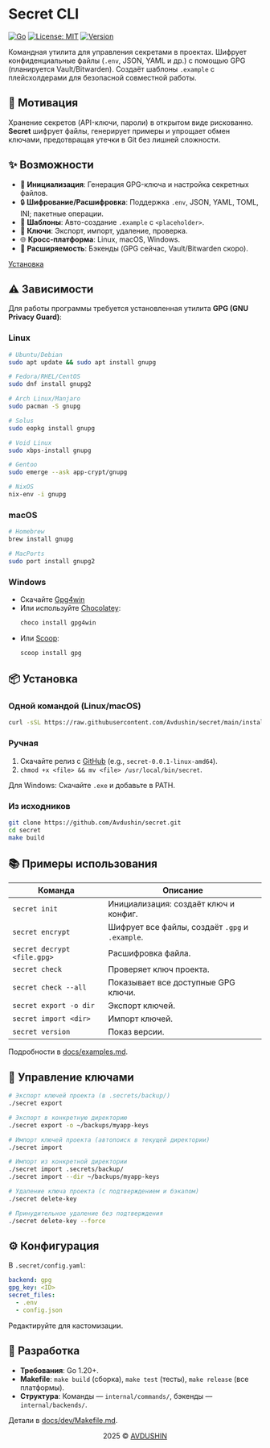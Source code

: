# Secret CLI

[![Go](https://img.shields.io/badge/Go-1.20%2B-blue?logo=go)](https://golang.org)
[![License: MIT](https://img.shields.io/badge/License-MIT-yellow.svg)](https://opensource.org/licenses/MIT)
[![Version](https://img.shields.io/badge/Version-0.0.1-green)](https://github.com/Avdushin/secret/releases)

Командная утилита для управления секретами в проектах. Шифрует конфиденциальные файлы (`.env`, JSON, YAML и др.) с помощью GPG (планируется Vault/Bitwarden). Создаёт шаблоны `.example` с плейсхолдерами для безопасной совместной работы.

## :tada: Мотивация

Хранение секретов (API-ключи, пароли) в открытом виде рискованно. **Secret** шифрует файлы, генерирует примеры и упрощает обмен ключами, предотвращая утечки в Git без лишней сложности.

## :sparkles: Возможности

- :key: **Инициализация**: Генерация GPG-ключа и настройка секретных файлов.
- :lock: **Шифрование/Расшифровка**: Поддержка `.env`, JSON, YAML, TOML, INI; пакетные операции.
- :memo: **Шаблоны**: Авто-создание `.example` с `<placeholder>`.
- :key: **Ключи**: Экспорт, импорт, удаление, проверка.
- :globe_with_meridians: **Кросс-платформа**: Linux, macOS, Windows.
- :construction: **Расширяемость**: Бэкенды (GPG сейчас, Vault/Bitwarden скоро).

[Установка](#package-установка)

## :warning: Зависимости

Для работы программы требуется установленная утилита **GPG (GNU Privacy Guard)**:

### Linux
```bash
# Ubuntu/Debian
sudo apt update && sudo apt install gnupg

# Fedora/RHEL/CentOS
sudo dnf install gnupg2

# Arch Linux/Manjaro
sudo pacman -S gnupg

# Solus
sudo eopkg install gnupg

# Void Linux
sudo xbps-install gnupg

# Gentoo
sudo emerge --ask app-crypt/gnupg

# NixOS
nix-env -i gnupg
```

### macOS
```bash
# Homebrew
brew install gnupg

# MacPorts
sudo port install gnupg2
```

### Windows
- Скачайте [Gpg4win](https://www.gpg4win.org/)
- Или используйте [Chocolatey](https://chocolatey.org/):
  ```powershell
  choco install gpg4win
  ```
- Или [Scoop](https://scoop.sh/):
  ```powershell
  scoop install gpg
  ```

## :package: Установка

### Одной командой (Linux/macOS)

```bash
curl -sSL https://raw.githubusercontent.com/Avdushin/secret/main/install.sh | bash
```

### Ручная

1. Скачайте релиз с [GitHub](https://github.com/Avdushin/secret/releases) (e.g., `secret-0.0.1-linux-amd64`).
2. `chmod +x <file> && mv <file> /usr/local/bin/secret`.

Для Windows: Скачайте `.exe` и добавьте в PATH.

### Из исходников

```bash
git clone https://github.com/Avdushin/secret.git
cd secret
make build
```

## :books: Примеры использования

| Команда | Описание |
|---------|----------|
| `secret init` | Инициализация: создаёт ключ и конфиг. |
| `secret encrypt` | Шифрует все файлы, создаёт `.gpg` и `.example`. |
| `secret decrypt <file.gpg>` | Расшифровка файла. |
| `secret check` | Проверяет ключ проекта. |
| `secret check --all` | Показывает все доступные GPG ключи. |
| `secret export -o dir` | Экспорт ключей. |
| `secret import <dir>` | Импорт ключей. |
| `secret version` | Показ версии. |

Подробности в [docs/examples.md](docs/examples.md).

## :key: Управление ключами

```bash
# Экспорт ключей проекта (в .secrets/backup/)
./secret export

# Экспорт в конкретную директорию
./secret export -o ~/backups/myapp-keys

# Импорт ключей проекта (автопоиск в текущей директории)
./secret import

# Импорт из конкретной директории
./secret import .secrets/backup/
./secret import --dir ~/backups/myapp-keys

# Удаление ключа проекта (с подтверждением и бэкапом)
./secret delete-key

# Принудительное удаление без подтверждения
./secret delete-key --force
```

## :gear: Конфигурация

В `.secret/config.yaml`:

```yaml
backend: gpg
gpg_key: <ID>
secret_files:
  - .env
  - config.json
```

Редактируйте для кастомизации.

## :wrench: Разработка

- **Требования**: Go 1.20+.
- **Makefile**: `make build` (сборка), `make test` (тесты), `make release` (все платформы).
- **Структура**: Команды — `internal/commands/`, бэкенды — `internal/backends/`.

Детали в [docs/dev/Makefile.md](docs/dev/Makefile.md).

<p align="center">
    2025 © <a href="https://github.com/Avdushin" target="_blank">AVDUSHIN</a>
</p>
